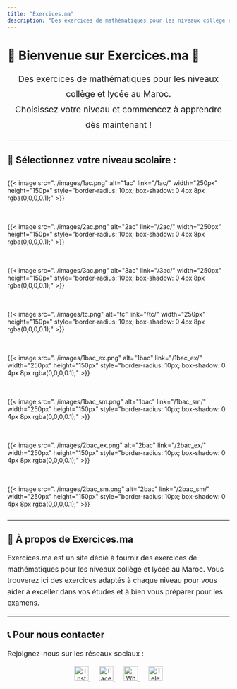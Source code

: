 ```yaml
---
title: "Exercices.ma"
description: "Des exercices de mathématiques pour les niveaux collège et lycée au Maroc."
---
```


# 🌟 Bienvenue sur **Exercices.ma** 🌟

<p style="text-align: center; font-size: 1.2rem; line-height: 1.8;">
Des exercices de mathématiques pour les niveaux collège et lycée au Maroc.<br>
Choisissez votre niveau et commencez à apprendre dès maintenant !
</p>

---

## **📘 Sélectionnez votre niveau scolaire :**

<div style="display: flex; flex-wrap: wrap; justify-content: center; gap: 20px;">

{{< image src="../images/1ac.png" alt="1ac" link="/1ac/" width="250px" height="150px" style="border-radius: 10px; box-shadow: 0 4px 8px rgba(0,0,0,0.1);" >}}

{{< image src="../images/2ac.png" alt="2ac" link="/2ac/" width="250px" height="150px" style="border-radius: 10px; box-shadow: 0 4px 8px rgba(0,0,0,0.1);" >}}

{{< image src="../images/3ac.png" alt="3ac" link="/3ac/" width="250px" height="150px" style="border-radius: 10px; box-shadow: 0 4px 8px rgba(0,0,0,0.1);" >}}

{{< image src="../images/tc.png" alt="tc" link="/tc/" width="250px" height="150px" style="border-radius: 10px; box-shadow: 0 4px 8px rgba(0,0,0,0.1);" >}}

{{< image src="../images/1bac_ex.png" alt="1bac" link="/1bac_ex/" width="250px" height="150px" style="border-radius: 10px; box-shadow: 0 4px 8px rgba(0,0,0,0.1);" >}}

{{< image src="../images/1bac_sm.png" alt="1bac" link="/1bac_sm/" width="250px" height="150px" style="border-radius: 10px; box-shadow: 0 4px 8px rgba(0,0,0,0.1);" >}}

{{< image src="../images/2bac_ex.png" alt="2bac" link="/2bac_ex/" width="250px" height="150px" style="border-radius: 10px; box-shadow: 0 4px 8px rgba(0,0,0,0.1);" >}}

{{< image src="../images/2bac_sm.png" alt="2bac" link="/2bac_sm/" width="250px" height="150px" style="border-radius: 10px; box-shadow: 0 4px 8px rgba(0,0,0,0.1);" >}}

</div>

---

## 📖 **À propos de Exercices.ma**

<p style="font-size: 1rem; line-height: 1.6;">
Exercices.ma est un site dédié à fournir des exercices de mathématiques pour les niveaux collège et lycée au Maroc. Vous trouverez ici des exercices adaptés à chaque niveau pour vous aider à exceller dans vos études et à bien vous préparer pour les examens.
</p>

---

## 📞 **Pour nous contacter**

<p style="font-size: 1rem; line-height: 1.6;">Rejoignez-nous sur les réseaux sociaux :</p>

<div style="text-align: center;">
  <a href="https://www.instagram.com/exercices.ma" style="margin-right: 20px;">
    <img src="https://cdn-icons-png.flaticon.com/64/2111/2111463.png" alt="Instagram Icon" width="32px">
  </a>
  <a href="https://web.facebook.com/profile.php?id=61567250277720" style="margin-right: 20px;">
    <img src="https://cdn-icons-png.flaticon.com/64/733/733547.png" alt="Facebook Icon" width="32px">
  </a>
  <a href="https://wa.me/212707919591" style="margin-right: 20px;">
    <img src="https://cdn-icons-png.flaticon.com/64/733/733585.png" alt="WhatsApp Icon" width="32px">
  </a>
  <a href="https://t.me/exercicesma">
    <img src="https://cdn-icons-png.flaticon.com/64/2111/2111646.png" alt="Telegram Icon" width="32px">
  </a>
</div>
